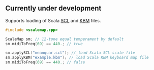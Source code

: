 ## Currently under development

Supports loading of Scala [SCL](http://www.huygens-fokker.org/scala/scl_format.html) and [KBM](http://www.huygens-fokker.org/scala/help.htm#mappings) files.

```cpp
#include <scalemap.cpp>

ScaleMap sm; // 12-tone equal temperament by default
sm.midiToFreq(69) == 440.; // true

sm.applySCL("meanquar.scl"); // load Scala SCL scale file
sm.applyKBM("example.kbm"); // load Scala KBM keyboard map file
sm.midiToFreq(69) == 440.; // false
```
